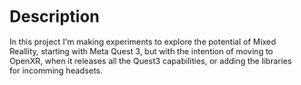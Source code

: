 # Description
In this project I'm making experiments to explore the potential of Mixed Reallity, starting with Meta Quest 3, but with the intention of moving to OpenXR, when it releases all the Quest3 capabilities, or adding the libraries for incomming headsets.
